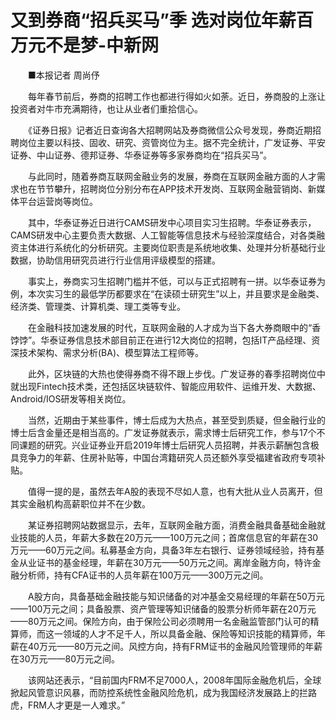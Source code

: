 # 又到券商“招兵买马”季 选对岗位年薪百万元不是梦-中新网

　　■本报记者 周尚伃

　　每年春节前后，券商的招聘工作也都进行得如火如荼。近日，券商股的上涨让投资者对牛市充满期待，也让从业者们重拾信心。

　　《证券日报》记者近日查询各大招聘网站及券商微信公众号发现，券商近期招聘岗位主要以科技、固收、研究、资管岗位为主。据不完全统计，广发证券、平安证券、中山证券、德邦证券、华泰证券等多家券商均在“招兵买马”。

　　与此同时，随着券商互联网金融业务的发展，券商在互联网金融方面的人才需求也在节节攀升，招聘岗位分别分布在APP技术开发岗、互联网金融营销岗、新媒体平台运营岗等岗位。

　　其中，华泰证券近日进行CAMS研发中心项目实习生招聘。华泰证券表示，CAMS研发中心主要负责大数据、人工智能等信息技术与经验深度结合，对各类融资主体进行系统化的分析研究。主要岗位职责是系统地收集、处理并分析基础行业数据，协助信用研究员进行行业信用评级模型的搭建。

　　事实上，券商实习生招聘门槛并不低，可以与正式招聘有一拼。以华泰证券为例，本次实习生的最低学历都要求在“在读硕士研究生”以上，并且要求是金融类、经济类、管理类、计算机类、理工类等专业。

　　在金融科技加速发展的时代，互联网金融的人才成为当下各大券商眼中的“香饽饽”。华泰证券信息技术部目前正在进行12大岗位的招聘，包括IT产品经理、资深技术架构、需求分析(BA)、模型算法工程师等。

　　此外，区块链的大热也使得券商不得不跟上步伐。广发证券的春季招聘岗位中就出现Fintech技术类，还包括区块链软件、智能应用软件、运维开发、大数据、Android/IOS研发等相关岗位。

　　当然，近期由于某些事件，博士后成为大热点，甚至受到质疑，但金融行业的博士后含金量还是相当高的。广发证券就表示，需求博士后研究工作，参与17个不同课题的研究。兴业证券业开启2019年博士后研究人员招聘，并表示薪酬包含极具竞争力的年薪、住房补贴等，中国台湾籍研究人员还额外享受福建省政府专项补贴。

　　值得一提的是，虽然去年A股的表现不尽如人意，也有大批从业人员离开，但其实金融机构高薪职位并不在少数。

　　某证券招聘网站数据显示，去年，互联网金融方面，消费金融具备基础金融就业技能的人员，年薪大多数在20万元——100万元之间；首席信息官的年薪在30万元——60万元之间。私募基金方向，具备3年左右银行、证券领域经验，持有基金从业证书的基金经理，年薪在30万元——50万元之间。离岸金融方向，特许金融分析师，持有CFA证书的人员年薪在100万元——300万元之间。

　　A股方向，具备基础金融技能与知识储备的对冲基金交易经理的年薪在50万元——100万元之间；具备股票、资产管理等知识储备的股票分析师年薪在20万元——80万元之间。保险方向，由于保险公司必须聘用一名金融监管部门认可的精算师，而这一领域的人才不足千人，所以具备金融、保险等知识技能的精算师，年薪在40万元——80万元之间。风控方向，持有FRM证书的金融风险管理师的年薪在30万元——80万元之间。

　　该网站还表示，“目前国内FRM不足7000人，2008年国际金融危机后，全球掀起风管意识风暴，而防控系统性金融风险危机，成为我国经济发展路上的拦路虎，FRM人才更是一人难求。”
